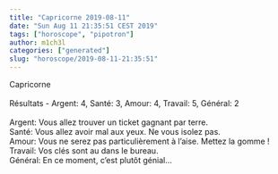 ```yaml
---
title: "Capricorne 2019-08-11"
date: "Sun Aug 11 21:35:51 CEST 2019"
tags: ["horoscope", "pipotron"]
author: m1ch3l
categories: ["generated"]
slug: "horoscope/2019-08-11-21:35:51"
---
```


Capricorne<br>
<br>
Résultats - Argent: 4, Santé: 3, Amour: 4, Travail: 5, Général: 2<br>
<br>
Argent:  Vous allez trouver un ticket gagnant par terre. <br>
Santé:   Vous allez avoir mal aux yeux. Ne vous isolez pas.<br>
Amour:   Vous ne serez pas particulièrement à l’aise. Mettez la gomme !<br>
Travail: Vos clés sont au dans le bureau. <br>
Général: En ce moment, c’est plutôt génial...<br>
